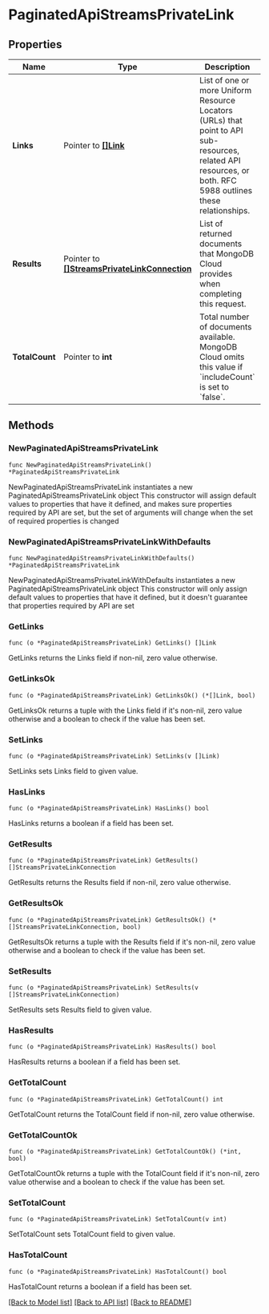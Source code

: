 # PaginatedApiStreamsPrivateLink

## Properties

Name | Type | Description | Notes
------------ | ------------- | ------------- | -------------
**Links** | Pointer to [**[]Link**](Link.md) | List of one or more Uniform Resource Locators (URLs) that point to API sub-resources, related API resources, or both. RFC 5988 outlines these relationships. | [optional] [readonly] 
**Results** | Pointer to [**[]StreamsPrivateLinkConnection**](StreamsPrivateLinkConnection.md) | List of returned documents that MongoDB Cloud provides when completing this request. | [optional] [readonly] 
**TotalCount** | Pointer to **int** | Total number of documents available. MongoDB Cloud omits this value if &#x60;includeCount&#x60; is set to &#x60;false&#x60;. | [optional] [readonly] 

## Methods

### NewPaginatedApiStreamsPrivateLink

`func NewPaginatedApiStreamsPrivateLink() *PaginatedApiStreamsPrivateLink`

NewPaginatedApiStreamsPrivateLink instantiates a new PaginatedApiStreamsPrivateLink object
This constructor will assign default values to properties that have it defined,
and makes sure properties required by API are set, but the set of arguments
will change when the set of required properties is changed

### NewPaginatedApiStreamsPrivateLinkWithDefaults

`func NewPaginatedApiStreamsPrivateLinkWithDefaults() *PaginatedApiStreamsPrivateLink`

NewPaginatedApiStreamsPrivateLinkWithDefaults instantiates a new PaginatedApiStreamsPrivateLink object
This constructor will only assign default values to properties that have it defined,
but it doesn't guarantee that properties required by API are set

### GetLinks

`func (o *PaginatedApiStreamsPrivateLink) GetLinks() []Link`

GetLinks returns the Links field if non-nil, zero value otherwise.

### GetLinksOk

`func (o *PaginatedApiStreamsPrivateLink) GetLinksOk() (*[]Link, bool)`

GetLinksOk returns a tuple with the Links field if it's non-nil, zero value otherwise
and a boolean to check if the value has been set.

### SetLinks

`func (o *PaginatedApiStreamsPrivateLink) SetLinks(v []Link)`

SetLinks sets Links field to given value.

### HasLinks

`func (o *PaginatedApiStreamsPrivateLink) HasLinks() bool`

HasLinks returns a boolean if a field has been set.
### GetResults

`func (o *PaginatedApiStreamsPrivateLink) GetResults() []StreamsPrivateLinkConnection`

GetResults returns the Results field if non-nil, zero value otherwise.

### GetResultsOk

`func (o *PaginatedApiStreamsPrivateLink) GetResultsOk() (*[]StreamsPrivateLinkConnection, bool)`

GetResultsOk returns a tuple with the Results field if it's non-nil, zero value otherwise
and a boolean to check if the value has been set.

### SetResults

`func (o *PaginatedApiStreamsPrivateLink) SetResults(v []StreamsPrivateLinkConnection)`

SetResults sets Results field to given value.

### HasResults

`func (o *PaginatedApiStreamsPrivateLink) HasResults() bool`

HasResults returns a boolean if a field has been set.
### GetTotalCount

`func (o *PaginatedApiStreamsPrivateLink) GetTotalCount() int`

GetTotalCount returns the TotalCount field if non-nil, zero value otherwise.

### GetTotalCountOk

`func (o *PaginatedApiStreamsPrivateLink) GetTotalCountOk() (*int, bool)`

GetTotalCountOk returns a tuple with the TotalCount field if it's non-nil, zero value otherwise
and a boolean to check if the value has been set.

### SetTotalCount

`func (o *PaginatedApiStreamsPrivateLink) SetTotalCount(v int)`

SetTotalCount sets TotalCount field to given value.

### HasTotalCount

`func (o *PaginatedApiStreamsPrivateLink) HasTotalCount() bool`

HasTotalCount returns a boolean if a field has been set.

[[Back to Model list]](../README.md#documentation-for-models) [[Back to API list]](../README.md#documentation-for-api-endpoints) [[Back to README]](../README.md)


